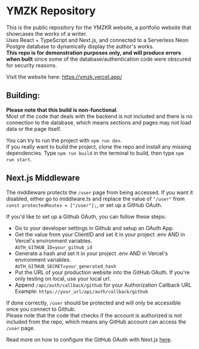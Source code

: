 # YMZK Repository
This is the public repository for the YMZKR website, a portfolio website that showcases the works of a writer. </br>
Uses React + TypeScript and Next.js, and connected to a Serverless Neon Postgre database to dynamically display the author's works. </br>
**This repo is for demonstration purposes only, and will produce errors when built** since some of the database/authentication code were obscured for security reasons.

Visit the website here: https://ymzk.vercel.app/

## Building:
**Please note that this build is non-functional**. </br>
Most of the code that deals with the backend is not included and there is no connection to the database, which means sections and pages may not load data or the page itself.

You can try to run the project with ``npm run dev``. </br>
If you really want to build the project, clone the repo and install any missing dependencies. Type ``npm run build`` in the terminal to build, then type ``npm run start``.

## Next.js Middleware
The middleware protects the ``/user`` page from being accessed. If you want it disabled, either go to middlware.ts and 
replace the value of ``"/user"`` from ``const protectedRoutes = ["/user"];``, or set up a GitHub OAuth.

If you'd like to set up a Github OAuth, you can follow these steps:
- Go to your developer settings in Github and setup an OAuth App.
- Get the value from your ClientID and set it in your project .env AND in Vercel's environment variables. </br>
``AUTH_GITHUB_ID=your_github_id``
- Generate a hash and set it in your project .env AND in Vercel's environment variables. </br>
``AUTH_GITHUB_SECRET=your_generated_hash``
- Put the URL of your production website into the GitHub OAuth. If you're only testing on local, use your local url. </br>
- Append ``/api/auth/callback/github`` for your Authorization Callback URL </br>
Example: ``https://your_url/api/auth/callback/github``

If done correctly, ``/user`` should be protected and will only be accessible once you connect to Github. </br>
Please note that the code that checks if the account is authorized is not included from the repo, which means any GitHub account can access the ``/user`` page.

Read more on how to configure the GitHub OAuth with Next.js [here](https://next-auth.js.org/providers/github).

